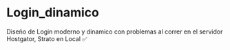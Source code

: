 # Login_dinamico
Diseño de Login moderno y dinamico con problemas al correr en el servidor Hostgator, Strato en Local ✅
